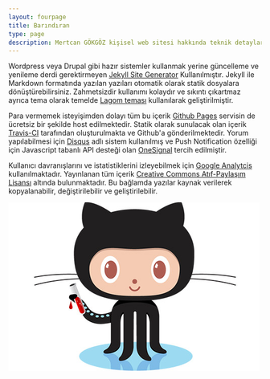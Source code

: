 ```yaml
---
layout: fourpage
title: Barındıran
type: page
description: Mertcan GÖKGÖZ kişisel web sitesi hakkında teknik detaylar
---
```


Wordpress veya Drupal gibi hazır sistemler kullanmak yerine güncelleme ve yenileme derdi gerektirmeyen [Jekyll Site Generator](https://jekyllrb.com/) Kullanılmıştır. Jekyll ile Markdown formatında yazılan yazıları otomatik olarak statik dosyalara dönüştürebilirsiniz. Zahmetsizdir kullanımı kolaydır ve sıkıntı çıkartmaz ayrıca tema olarak temelde [Lagom teması](https://github.com/swanson/lagom) kullanılarak geliştirilmiştir.

Para vermemek isteyişimden dolayı tüm bu içerik [Github Pages](https://pages.github.com/) servisin de ücretsiz bir şekilde host edilmektedir. Statik olarak sunulacak olan içerik [Travis-CI](https://travis-ci.org/) tarafından oluşturulmakta ve Github'a gönderilmektedir.  Yorum yapılabilmesi için [Disqus](https://disqus.com/) adlı sistem kullanılmış ve Push Notification özelliği için Javascript tabanlı API desteği olan [OneSignal](https://onesignal.com/) tercih edilmiştir.

Kullanıcı davranışlarını ve istatistiklerini izleyebilmek için [Google Analytcis](https://analytics.google.com/analytics/web/) kullanılmaktadır. Yayınlanan tüm içerik [Creative Commons Atıf-Paylaşım Lisansı](https://creativecommons.org/licenses/by-sa/3.0/) altında bulunmaktadır. Bu bağlamda yazılar kaynak verilerek kopyalanabilir, değiştirilebilir ve geliştirilebilir.

![Github Images](/assets/jekyll-opt.jpg)
